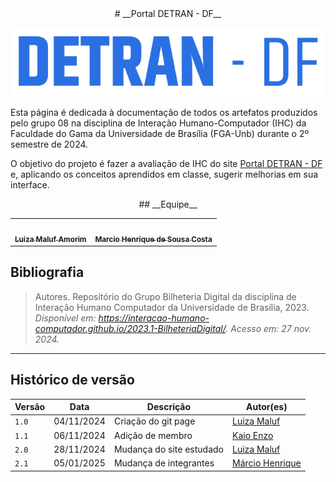 <center>
# __Portal DETRAN - DF__

![Logo Detran](assets/logoDetran.png)

</center>

Esta página é dedicada à documentação de todos os artefatos produzidos pelo grupo 08 na disciplina de Interação Humano-Computador (IHC) da Faculdade do Gama da Universidade de Brasília (FGA-Unb) durante o 2º semestre de 2024. 

O objetivo do projeto é fazer a avaliação de IHC do site [Portal DETRAN - DF](https://portal.detran.df.gov.br/#/home) e, aplicando os conceitos aprendidos em classe, sugerir melhorias em sua interface.

<center>
## __Equipe__

<table>
  <tr>
    <td align="center"><a href="https://github.com/LuizaMaluf"><img style="border-radius: 50%;" src="https://avatars.githubusercontent.com/u/117913962?v=4&size=64" width="100px;" alt=""/><br /><sub><b>Luiza Maluf Amorim</b></sub></a><br />
    <td align="center"><a href="https://github.com/DeM4rcio"><img style="border-radius: 50%;" src="https://avatars.githubusercontent.com/u/101139064?v=4" width="100px;" alt=""/><br /><sub><b>Marcio Henrique de Sousa Costa</b></sub></a><br /><a href="Link git" title="Rocketseat"></a></td>
    

  </tr>
</table>
</center>


## __Bibliografia__

>Autores. Repositório do Grupo Bilheteria Digital da disciplina de Interação Humano Computador da Universidade de Brasília, 2023. _Disponível em: <https://interacao-humano-computador.github.io/2023.1-BilheteriaDigital/>. Acesso em: 27 nov. 2024._

---
## Histórico de versão

| Versão |    Data    |      Descrição      |             Autor(es)                        |
|--------|------------|---------------------|----------------------------------------------|
| `1.0`  | 04/11/2024 | Criação do git page | [Luiza Maluf](https://github.com/LuizaMaluf) |
| `1.1`  | 06/11/2024 | Adição de membro | [Kaio Enzo](https://github.com/kaioenzo) |
| `2.0`  | 28/11/2024 | Mudança do site estudado | [Luiza Maluf](https://github.com/LuizaMaluf) |
| `2.1`  | 05/01/2025 | Mudança de integrantes | [Márcio Henrique](https://github.com/DeM4rcio) |

</center>